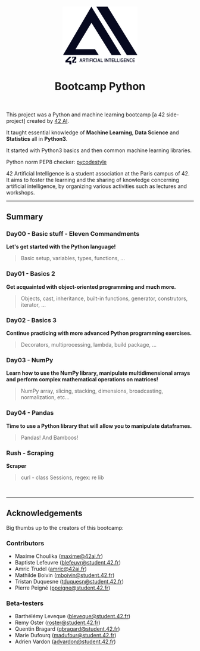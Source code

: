 <p align="center">
  <img src="https://raw.githubusercontent.com/42-AI/bootcamp_python/master/assets/logo_v4_noir.png" width="200" alt="42 AI Logo" />
</p>

<h1 align="center">
  Bootcamp Python
</h1>

<br/>

This project was a Python and machine learning bootcamp [a 42 side-project] created by [42 AI](http://www.42ai.fr).

It taught essential knowledge of **Machine Learning**, **Data Science** and **Statistics** all in **Python3**.

It started with Python3 basics and then common machine learning libraries.

Python norm PEP8 checker: [pycodestyle](https://github.com/PyCQA/pycodestyle)

42 Artificial Intelligence is a student association at the Paris campus of 42. 
It aims to foster the learning and the sharing of knowledge concerning artificial intelligence, by organizing various activities such as lectures and workshops.
<br/>

---

## Summary

### Day00 - Basic stuff - Eleven Commandments
**Let's get started with the Python language!**
> Basic setup, variables, types, functions, ...

### Day01 - Basics 2
**Get acquainted with object-oriented programming and much more.**
> Objects, cast, inheritance, built-in functions, generator, construtors, iterator, ...

### Day02 - Basics 3
**Continue practicing with more advanced Python programming exercises.**
> Decorators, multiprocessing, lambda, build package, ...

### Day03 - NumPy
**Learn how to use the NumPy library, manipulate multidimensional arrays and perform complex mathematical operations on matrices!**
> NumPy array, slicing, stacking, dimensions, broadcasting, normalization, etc...

### Day04 - Pandas
**Time to use a Python library that will allow you to manipulate dataframes.**
> Pandas! And Bamboos!

### Rush - Scraping
**Scraper**
> curl - class Sessions, regex: re lib
<br/>

---

## Acknowledgements

Big thumbs up to the creators of this bootcamp:

### Contributors

* Maxime Choulika (maxime@42ai.fr)
* Baptiste Lefeuvre (blefeuvr@student.42.fr)
* Amric Trudel (amric@42ai.fr)
* Mathilde Boivin (mboivin@student.42.fr)
* Tristan Duquesne (tduquesn@student.42.fr)
* Pierre Peigné (ppeigne@student.42.fr)

### Beta-testers

* Barthélémy Leveque (bleveque@student.42.fr)
* Remy Oster (roster@student.42.fr)
* Quentin Bragard (qbragard@student.42.fr)
* Marie Dufourq (madufour@student.42.fr)
* Adrien Vardon (advardon@student.42.fr)

